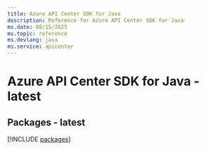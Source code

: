 ```yaml
---
title: Azure API Center SDK for Java
description: Reference for Azure API Center SDK for Java
ms.date: 08/15/2025
ms.topic: reference
ms.devlang: java
ms.service: apicenter
---
```

# Azure API Center SDK for Java - latest
## Packages - latest
[!INCLUDE [packages](api-center-index.md)]